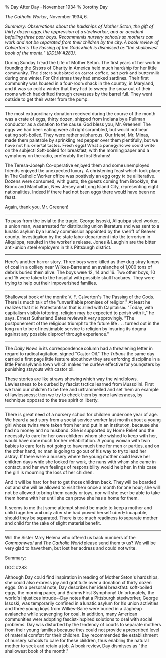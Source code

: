 % Day After Day - November 1934
% Dorothy Day

*The Catholic Worker*, November 1934, 6.

*Summary: Observations about the hardships of Mother Seton, the gift of
thirty dozen eggs, the oppression of a steelworker, and an accident
befalling three poor boys. Recommends nursery schools so mothers can
work and not be separated from their children by the city. A book review
of Calverton's *The Passing of the Gods*which is dismissed as "the
shallowest book of the month." (DDLW \#283).*

During Sunday I read the Life of Mother Seton. The first years of her
work in founding the Sisters of Charity in America held much hardship
for her little community. The sisters subsisted on carrot-coffee, salt
pork and buttermilk during one winter. For Christmas they had smoked
sardines. Their first community was housed in a four-room shack in the
country, in Maryland, and it was so cold a winter that they had to sweep
the snow out of their rooms which had drifted through crevasses by the
barrel full. They went outside to get their water from the pump.

- - -

The most extraordinary donation received during the course of the month
was a crate of eggs, thirty dozen, shipped from Indiana by a Pullman
conductor as a donation to the cause. God bless you, Mr. Greenen! The
eggs we had been eating were all right scrambled, but would not bear
eating soft-boiled. They were rather sulphurous. Our friend, Mr. Minas,
made them palatable by sprinkling red pepper over them plentifully, but
we have not his oriental tastes. Fresh eggs! What a panegyric we could
write on the subject! Soft-boiled for breakfast, with the morning paper
and a symphony on the radio, preferably the first Brahms!

The Teresa-Joseph Co-operative enjoyed them and some unemployed friends
enjoyed the unexpected luxury. A christening feast which took place in
The Catholic Worker office was positively an egg orgy to be
alliterative. Dozens were consumed, with gusto, the guests coming from
Brooklyn, the Bronx and Manhattan, New Jersey and Long Island City,
representing eight nationalities. Indeed if there had not been eggs
there would have been no feast.

Again, thank you, Mr. Greenen!

- - -

To pass from the jovial to the tragic. George Issoski, Aliquippa steel
worker, a union man, was arrested for distributing union literature and
was sent to a lunatic asylum by a lunacy commission appointed by the
sheriff of Beaver county. Investigation by the state labor department
into the terrorism in Aliquippa, resulted in the worker's release. Jones
& Laughlin are the bitter anti-union steel employers in this Pittsburgh
district.

- - -

Here's another horror story. Three boys were killed as they dug stray
lumps of coal in a colliery near Wilkes-Barre and an avalanche of 1,000
tons of debris buried them alive. The boys were 12, 14 and 16. Two other
boys, 10 and 15 were taken to the hospital with possible skull
fractures. They were trying to help out their impoverished families.

- - -

Shallowest book of the month: V. F. Calverton's The Passing of the Gods.
There is much talk of the "unverifiable promises of religion." At least
he realizes that it is Protestantism that is allied with Capitalism.
"Today, with capitalism visibly tottering, religion may be expected to
perish with it," he says. Ernest Sutherland Bates reviews it very
approvingly. "The postponement of the religious triumph to the future
life . . . turned out in the long run to be of inestimable service to
religion by insuring its dogma against any possible disproof through
experience."

- - -

The *Daily News* in its correspondence column had a threatening letter
in regard to radical agitation, signed "Castor Oil." The *Tribune* the
same day carried a first page little feature about how they are
enforcing discipline in a little Pennsylvania town which makes the
curfew effective for youngsters by punishing stayouts with castor oil.

These stories are like straws showing which way the wind blows.
Lawlessness to be curbed by fascist tactics learned from Mussolini.
First we train our children to be free and untrammelled and set them an
example of lawlessness; then we try to check them by more lawlessness,
by technique opposed to the true spirit of liberty.

- - -

There is great need of a nursery school for children under one year of
age. We heard a sad story from a social service worker last month about
a young girl whose twins were taken from her and put in an institution,
because she had no money and no husband. She is supported by Home Relief
and the necessity to care for her own children, whom she wished to keep
with her, would have done much for her rehabilitation. A young woman
with twin babies to care for is not going to have much time for men or
parties, and on the other hand, no man is going to go out of his way to
try to lead her astray. If there were a nursery where the young mother
could leave her children days while she looked for work, the nuns with
whom she came in contact, and her own feelings of responsibility would
help her. In this case the girl is mourning the loss of her children.

And it will be hard for her to get those children back. They will be
boarded out and she will be allowed to visit them once a month for one
hour; she will not be allowed to bring them candy or toys, nor will she
ever be able to take them home with her until she can prove she has a
home for them.

It seems to me that some attempt should be made to keep a mother and
child together and only after she had proved herself utterly incapable,
should they be separated. There is too much readiness to separate mother
and child for the sake of slight material benefit.

- - -

Will the Sister Mary Helena who offered us back numbers of the
*Commonweal* and *The Catholic World* please send them to us? We will be
very glad to have them, but lost her address and could not write.

Summary:

DOC \#283

Although Day could find inspiration in reading of Mother Seton's
hardships, she could also express joy and gratitude over a donation of
thirty dozen eggs. On a personal note, Day describes her ideal
breakfast: soft-boiled eggs, the morning paper, and Brahms First
Symphony! Unfortunately, the world's injustices intrude--Day notes that
a Pittsburgh steelworker, George Issoski, was temporarily confined in a
lunatic asylum for his union activities and three young boys from
Wilkes-Barre were buried in a slagheap avalanche while scavenging for
coal. In addition, many American communities were adopting
fascist-inspired solutions to deal with social problems. Day was
disturbed by the tendency of courts to separate mothers from their young
families because they could not provide a prescribed level of material
comfort for their children. Day recommended the establishment of nursery
schools to care for these children, thus enabling the natural mother to
seek and retain a job. A book review, Day dismisses as "the shallowest
book of the month."
